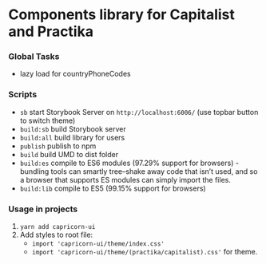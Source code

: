 # Components library for Capitalist and Practika

### Global Tasks

- lazy load for countryPhoneCodes
 
### Scripts

- `sb` start Storybook Server on `http://localhost:6006/` (use topbar button to switch theme)
- `build:sb` build Storybook server
- `build:all` build library for users
- `publish` publish to npm
- `build` build UMD to dist folder
- `build:es` compile to ES6 modules (97.29% support for browsers) - bundling tools can smartly tree–shake away code that isn’t used, and so a browser that supports ES modules can simply import the files.
- `build:lib` compile to ES5 (99.15% support for browsers)

### Usage in projects

1. `yarn add capricorn-ui`
2. Add styles to root file:
    - `import 'capricorn-ui/theme/index.css'`
    - `import 'capricorn-ui/theme/(practika/capitalist).css'` for theme.
